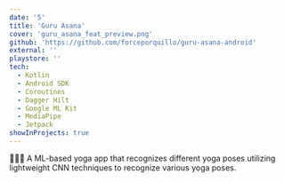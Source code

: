 ```yaml
---
date: '5'
title: 'Guru Asana'
cover: 'guru_asana_feat_preview.png'
github: 'https://github.com/forceporquillo/guru-asana-android'
external: ''
playstore: ''
tech:
  - Kotlin
  - Android SDK
  - Coroutines
  - Dagger Hilt
  - Google ML Kit
  - MediaPipe
  - Jetpack
showInProjects: true
---
```


🧘🤸‍♀️ A ML-based yoga app that recognizes different yoga poses utilizing lightweight CNN techniques to recognize various yoga poses.